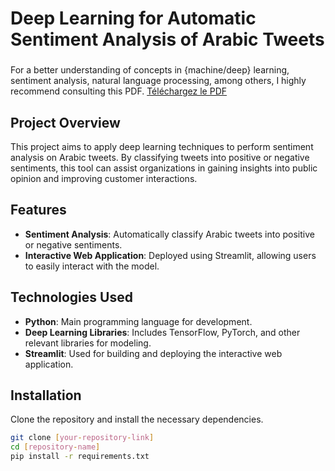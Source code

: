 # Deep Learning for Automatic Sentiment Analysis of Arabic Tweets

### 

For a better understanding of concepts in {machine/deep} learning, sentiment analysis, natural language processing, among others, I highly recommend consulting this PDF.
[Téléchargez le PDF](Deep_learning_pour_l_analyse_automatique_du_sentiment_des_tweets_arabes.pdf) 


## Project Overview

This project aims to apply deep learning techniques to perform sentiment analysis on Arabic tweets. By classifying tweets into positive or negative sentiments, this tool can assist organizations in gaining insights into public opinion and improving customer interactions.

## Features

- **Sentiment Analysis**: Automatically classify Arabic tweets into positive or negative sentiments.
- **Interactive Web Application**: Deployed using Streamlit, allowing users to easily interact with the model.

## Technologies Used

- **Python**: Main programming language for development.
- **Deep Learning Libraries**: Includes TensorFlow, PyTorch, and other relevant libraries for modeling.
- **Streamlit**: Used for building and deploying the interactive web application.

## Installation

Clone the repository and install the necessary dependencies.

```bash
git clone [your-repository-link]
cd [repository-name]
pip install -r requirements.txt
